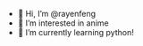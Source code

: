- 👋 Hi, I’m @rayenfeng
- 👀 I’m interested in anime 
- 🌱 I’m currently learning python!

<!---
rayenfeng/rayenfeng is a ✨ special ✨ repository because its `README.md` (this file) appears on your GitHub profile.
You can click the Preview link to take a look at your changes.
--->
